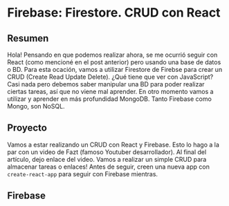 # Firebase: Firestore. CRUD con React

## Resumen
Hola! Pensando en que podemos realizar ahora, se me ocurrió seguir con React (como mencioné en el post anterior) pero usando una base de datos o BD. Para esta ocación, vamos a utilizar Firestore de Firebse para crear un CRUD (Create Read Update Delete).
¿Qué tiene que ver con JavaScript? Casi nada pero debemos saber manipular una BD para poder realizar ciertas tareas, así que no viene mal aprender. En otro momento vamos a utilizar y aprender en más profundidad MongoDB. Tanto Firebase como Mongo, son NoSQL.

## Proyecto
Vamos a estar realizando un CRUD con React y Firebase. Esto lo hago a la par con un video de Fazt (famoso Youtuber desarrollador). Al final del artículo, dejo enlace del video.
Vamos a realizar un simple CRUD para almacenar tareas o enlaces! Antes de seguir, creen una nueva app con `create-react-app` para seguir con Firebase mientras.

## Firebase
